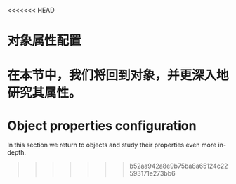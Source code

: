 <<<<<<< HEAD
# 对象属性配置

在本节中，我们将回到对象，并更深入地研究其属性。
=======
# Object properties configuration

In this section we return to objects and study their properties even more in-depth.
>>>>>>> b52aa942a8e9b75ba8a65124c22593171e273bb6
